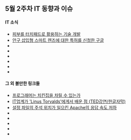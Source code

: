 ## 5월 2주차 IT 동향과 이슈

#### IT 소식
- [피부를 터치패드로 활용하는 기술 개발](http://m.news.naver.com/read.nhn?oid=277&aid=0003741775&sid1=105&mode=LSD)
- [안구 삽입형 스마트 렌즈에 대한 특허를 신청한 구글](http://techneedle.com/archives/26398?utm_source=dlvr.it&utm_medium=twitter)
- []()
- []()
- []()
- []()
- []()
- []()


#### 그 외 볼만한 링크들
- [프로그래머는 치킨집을 차릴 수 있는가](https://docs.com/user272240/3010)
- [IT업계가 'Linus Torvalds'에게서 배운 점 (TED강연/한글자막)](https://www.youtube.com/watch?v=1wjkMOjiQeE)
- [설정 파일의 주석 위치가 일으킨 Apache의 응답 속도 저하](http://d2.naver.com/helloworld/4744401)
- []()
- []()
- []()
- []()
- []()

